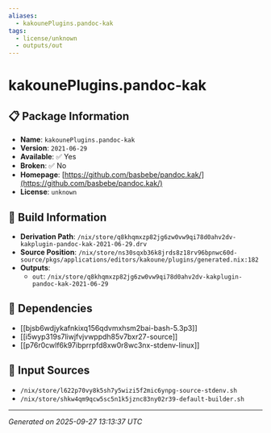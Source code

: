 ```yaml
---
aliases:
  - kakounePlugins.pandoc-kak
tags:
  - license/unknown
  - outputs/out
---
```


# kakounePlugins.pandoc-kak

## 📋 Package Information

- **Name**: `kakounePlugins.pandoc-kak`
- **Version**: `2021-06-29`
- **Available**: ✅ Yes
- **Broken**: ✅ No
- **Homepage**: [https://github.com/basbebe/pandoc.kak/](https://github.com/basbebe/pandoc.kak/)
- **License**: `unknown`

## 🔧 Build Information

- **Derivation Path**: `/nix/store/q8khqmxzp82jg6zw0vw9qi78d0ahv2dv-kakplugin-pandoc-kak-2021-06-29.drv`
- **Source Position**: `/nix/store/ns30sqxb36k8jrds8z18rv96bpnwc60d-source/pkgs/applications/editors/kakoune/plugins/generated.nix:182`
- **Outputs**:
  - `out`:  `/nix/store/q8khqmxzp82jg6zw0vw9qi78d0ahv2dv-kakplugin-pandoc-kak-2021-06-29`

## 🔗 Dependencies

- [[bjsb6wdjykafnkixq156qdvmxhsm2bai-bash-5.3p3]]
- [[i5wyp319s7liwjfvjvwppdh85v7bxr27-source]]
- [[p76r0cwlf6k97ibprrpfd8xw0r8wc3nx-stdenv-linux]]

## 📁 Input Sources

- `/nix/store/l622p70vy8k5sh7y5wizi5f2mic6ynpg-source-stdenv.sh`
- `/nix/store/shkw4qm9qcw5sc5n1k5jznc83ny02r39-default-builder.sh`

---
*Generated on 2025-09-27 13:13:37 UTC*
